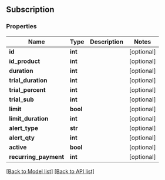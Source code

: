 ## Subscription

### Properties
Name | Type | Description | Notes
------------ | ------------- | ------------- | -------------
**id** | **int** |  | [optional] 
**id_product** | **int** |  | [optional] 
**duration** | **int** |  | [optional] 
**trial_duration** | **int** |  | [optional] 
**trial_percent** | **int** |  | [optional] 
**trial_sub** | **int** |  | [optional] 
**limit** | **bool** |  | [optional] 
**limit_duration** | **int** |  | [optional] 
**alert_type** | **str** |  | [optional] 
**alert_qty** | **int** |  | [optional] 
**active** | **bool** |  | [optional] 
**recurring_payment** | **int** |  | [optional] 

[[Back to Model list]](#documentation-for-models) [[Back to API list]](#documentation-for-api-endpoints)



